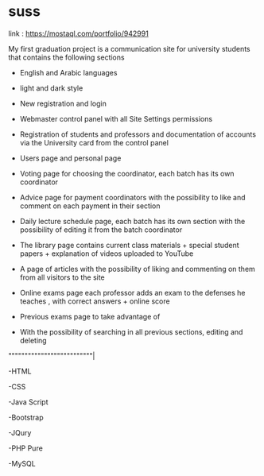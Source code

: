 # suss
link : https://mostaql.com/portfolio/942991

My first graduation project is a communication site for university students that contains the following sections

- English and Arabic languages

- light and dark style

- New registration and login

- Webmaster control panel with all Site Settings permissions

- Registration of students and professors and documentation of accounts via the University card from the control panel

- Users page and personal page

- Voting page for choosing the coordinator, each batch has its own coordinator

- Advice page for payment coordinators with the possibility to like and comment on each payment in their section

- Daily lecture schedule page, each batch has its own section with the possibility of editing it from the batch coordinator

- The library page contains current class materials + special student papers + explanation of videos uploaded to YouTube

- A page of articles with the possibility of liking and commenting on them from all visitors to the site

- Online exams page each professor adds an exam to the defenses he teaches , with correct answers + online score

- Previous exams page to take advantage of

- With the possibility of searching in all previous sections, editing and deleting

""""""""""""""""""""""""""|

-HTML

-CSS

-Java Script

-Bootstrap

-JQury

-PHP Pure

-MySQL


